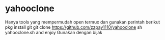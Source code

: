 # yahooclone
Hanya tools yang mempermudah 
open termux dan gunakan perintah berikut
pkg install git
git clone https://github.com/zzpay1110/yahooclone
sh yahooclone.sh
and enjoy
Gunakan dengan bijak
